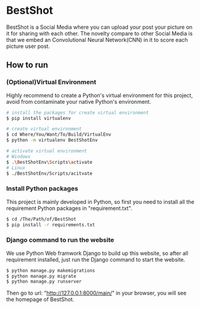 # BestShot
BestShot is a Social Media where you can upload your post your picture on it for sharing with each other. The novelty compare to other Social Media is that we embed an Convolutional Neural Network(CNN) in it to score each picture user post.

## How to run

### (Optional)Virtual Environment
Highly recommend to create a Python's virtual environment for this project, avoid from contaminate your native Python's environment.
```sh
# install the packages for create virtual environment
$ pip install virtualenv

# create virtual environment
$ cd Where/You/Want/To/Build/VirtualEnv
$ python -m virtualenv BestShotEnv

# activate virtual environment
# Windows
$ .\BestShotEnv\Scripts\activate
# Linux
$ ./BestShotEnv/Scripts/acitvate
```

### Install Python packages
This project is mainly developed in Python, so first you need to install all the requirement Python packages in "requirement.txt".
```sh
$ cd /The/Path/of/BestShot
$ pip install -r requirements.txt
```

### Django command to run the website
We use Python Web framwork Django to build up this website, so after all requirement installed, just run the Django command to start the website.
```sh
$ python manage.py makemigrations
$ python manage.py migrate
$ python manage.py runserver
```
Then go to url: "http://127.0.0.1:8000/main/" in your browser, you will see the homepage of BestShot.